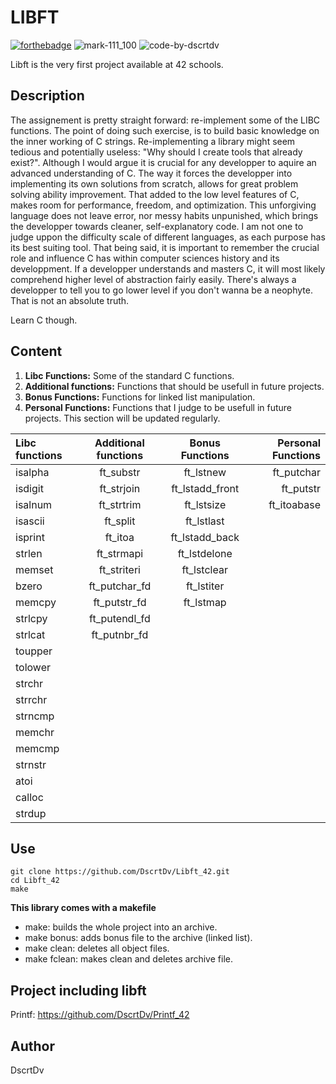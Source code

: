 

# LIBFT
[![forthebadge](https://forthebadge.com/images/badges/made-with-c.svg)](https://forthebadge.com)
![mark-111_100](https://user-images.githubusercontent.com/92900172/200837644-658cfbb9-59de-4a0b-8aed-2462f9ecc173.svg)
![code-by-dscrtdv](https://user-images.githubusercontent.com/92900172/200837083-3fe44953-8c00-49be-9837-a2abb5437ea6.svg)

Libft is the very first project available at 42 schools.

## Description

The assignement is pretty straight forward: re-implement some of the LIBC functions. 
The point of doing such exercise, is to build basic knowledge on the inner working of C strings.
Re-implementing a library might seem tedious and potentially useless: "Why should I create tools that already exist?". 
Although I would argue it is crucial for any developper to aquire an advanced understanding of C. 
The way it forces the developper into implementing its own solutions from scratch, allows for great problem solving ability improvement. That added to the low level features of C, makes room for performance, freedom, and optimization.
This unforgiving language does not leave error, nor messy habits unpunished, which brings the developper towards cleaner, self-explanatory code.
I am not one to judge uppon the difficulty scale of different languages, as each purpose has its best suiting tool. 
That being said, it is important to remember the crucial role and influence C has within computer sciences history and its developpment. 
If a developper understands and masters C, it will most likely comprehend higher level of abstraction fairly easily.
There's always a developper to tell you to go lower level if you don't wanna be a neophyte. That is not an absolute truth.

Learn C though.

## Content
1.  **Libc Functions:** Some of the standard C functions.
2.  **Additional functions:** Functions that should be usefull in future projects.
3.  **Bonus Functions:** Functions for linked list manipulation.
4.  **Personal Functions:** Functions that I judge to be usefull in future projects. This section will be updated regularly.

Libc functions | Additional functions | Bonus Functions | Personal Functions
:----------- | :-----------: | :-----------: | -----------:
isalpha      |  ft_substr    |  ft_lstnew       | ft_putchar
isdigit      |  ft_strjoin   |  ft_lstadd_front | ft_putstr
isalnum      |  ft_strtrim   |  ft_lstsize      | ft_itoabase
isascii      |  ft_split     |  ft_lstlast      |
isprint      |  ft_itoa      |  ft_lstadd_back  |
strlen       |  ft_strmapi   |  ft_lstdelone    |
memset       |  ft_striteri  |  ft_lstclear     |
bzero        |  ft_putchar_fd|  ft_lstiter      |
memcpy       |  ft_putstr_fd |  ft_lstmap       |
strlcpy      |  ft_putendl_fd|
strlcat      |  ft_putnbr_fd |
toupper      |  
tolower      |
strchr       |
strrchr      |
strncmp      |
memchr       |
memcmp       |
strnstr      |
atoi         |
calloc       |
strdup       |
## Use

```
git clone https://github.com/DscrtDv/Libft_42.git
cd Libft_42
make
```
**This library comes with a makefile**
+ make: builds the whole project into an archive.
+ make bonus: adds bonus file to the archive (linked list).
+ make clean: deletes all object files.
+ make fclean: makes clean and deletes archive file.

## Project including libft
Printf: https://github.com/DscrtDv/Printf_42
## Author

DscrtDv
